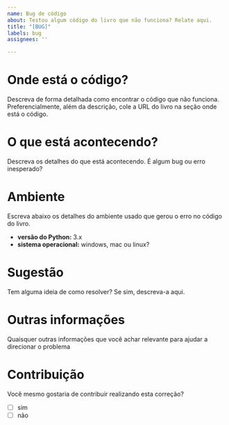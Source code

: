```yaml
---
name: Bug de código
about: Testou algum código do livro que não funciona? Relate aqui.
title: "[BUG]"
labels: bug
assignees: ''

---
```


# Onde está o código?

Descreva de forma detalhada como encontrar o código que não funciona. Preferencialmente, além da descrição, cole a URL do livro na seção onde está o código.

# O que está acontecendo?

Descreva os detalhes do que está acontecendo. É algum bug ou erro inesperado?

# Ambiente

Escreva abaixo os detalhes do ambiente usado que gerou o erro no código do livro.

- **versão do Python:** 3.x
- **sistema operacional:** windows, mac ou linux?

# Sugestão

Tem alguma ideia de como resolver? Se sim, descreva-a aqui.

# Outras informações

Quaisquer outras informações que você achar relevante para ajudar a direcionar o problema

# Contribuição

Você mesmo gostaria de contribuir realizando esta correção?

- [ ] sim
- [ ] não
